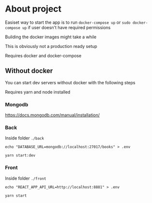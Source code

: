 # About project

Easiset way to start the app is to run `docker-compose up` or `sudo docker-compose up` if user doesn't have required permissions

Building the docker images might take a while

This is obviously not a production ready setup

Requires docker and docker-compose

## Without docker

You can start dev servers without docker with the following steps

Requires yarn and node installed

### Mongodb

https://docs.mongodb.com/manual/installation/

### Back

Inside folder `./back`

`echo "DATABASE_URL=mongodb://localhost:27017/books" > .env`

`yarn start:dev`

### Front

Inside folder `./front`

`echo "REACT_APP_API_URL=http://localhost:8881" > .env`

`yarn start`
